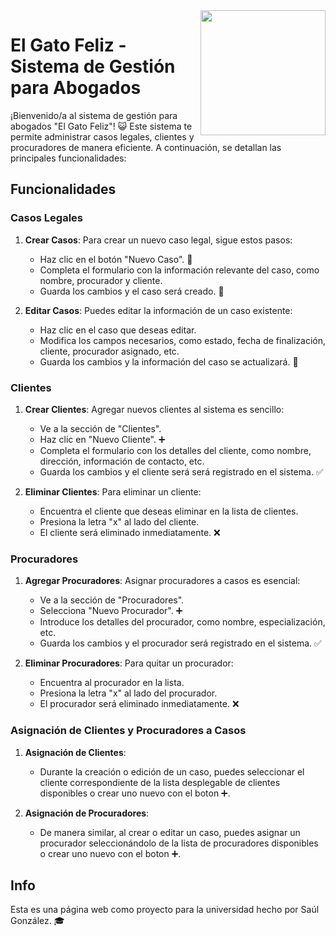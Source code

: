 <img align='right' src="https://media.tenor.com/lCKwsD2OW1kAAAAj/happy-cat-happy-happy-cat.gif" width="200">

# El Gato Feliz - Sistema de Gestión para Abogados



¡Bienvenido/a al sistema de gestión para abogados "El Gato Feliz"! 😺 Este sistema te permite administrar casos legales, clientes y procuradores de manera eficiente. A continuación, se detallan las principales funcionalidades:

## Funcionalidades

### Casos Legales

1. **Crear Casos**: Para crear un nuevo caso legal, sigue estos pasos:
   - Haz clic en el botón "Nuevo Caso". 📝
   - Completa el formulario con la información relevante del caso, como nombre, procurador y cliente.
   - Guarda los cambios y el caso será creado. 💼

2. **Editar Casos**: Puedes editar la información de un caso existente:
   - Haz clic en el caso que deseas editar.
   - Modifica los campos necesarios, como estado, fecha de finalización, cliente, procurador asignado, etc.
   - Guarda los cambios y la información del caso se actualizará. 🔄

### Clientes

1. **Crear Clientes**: Agregar nuevos clientes al sistema es sencillo:
   - Ve a la sección de "Clientes".
   - Haz clic en "Nuevo Cliente". ➕
   - Completa el formulario con los detalles del cliente, como nombre, dirección, información de contacto, etc.
   - Guarda los cambios y el cliente será será registrado en el sistema. ✅

2. **Eliminar Clientes**: Para eliminar un cliente:
   - Encuentra el cliente que deseas eliminar en la lista de clientes.
   - Presiona la letra "x" al lado del cliente.
   - El cliente será eliminado inmediatamente. ❌

### Procuradores

1. **Agregar Procuradores**: Asignar procuradores a casos es esencial:
   - Ve a la sección de "Procuradores".
   - Selecciona "Nuevo Procurador". ➕
   - Introduce los detalles del procurador, como nombre, especialización, etc.
   - Guarda los cambios y el procurador será registrado en el sistema. ✅

2. **Eliminar Procuradores**: Para quitar un procurador:
   - Encuentra al procurador en la lista.
   - Presiona la letra "x" al lado del procurador.
   - El procurador será eliminado inmediatamente. ❌

### Asignación de Clientes y Procuradores a Casos

1. **Asignación de Clientes**: 
   - Durante la creación o edición de un caso, puedes seleccionar el cliente correspondiente de la lista desplegable de clientes disponibles o crear uno nuevo con el boton ➕.

2. **Asignación de Procuradores**:
   - De manera similar, al crear o editar un caso, puedes asignar un procurador seleccionándolo de la lista de procuradores disponibles o crear uno nuevo con el boton ➕.

## Info

Esta es una página web como proyecto para la universidad hecho por Saúl González. 🎓
